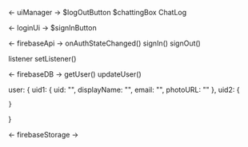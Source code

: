 <- uiManager ->
$logOutButton
$chattingBox
ChatLog

<- loginUi ->
$signInButton

<- firebaseApi ->
onAuthStateChanged()
signIn()
signOut()

listener
setListener()

<- firebaseDB ->
getUser()
updateUser()

user: {
    uid1: {
        uid: "",
        displayName: "",
        email: "",
        photoURL: ""
    },
    uid2: {

    }
}


<- firebaseStorage ->

